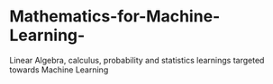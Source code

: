 # Mathematics-for-Machine-Learning-
Linear Algebra, calculus, probability and statistics learnings targeted towards Machine Learning 
